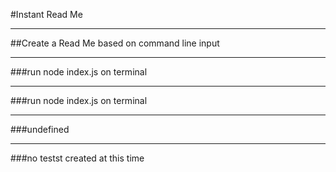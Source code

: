 #Instant Read Me
___________________________

##Create a Read Me based on command line input

___________________________

###run node index.js on terminal

___________________________

###run node index.js on terminal

___________________________

###undefined

___________________________

###no testst created at this time

